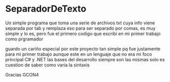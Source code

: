 # SeparadorDeTexto
Un simple programa que toma una serie de archivos txt cuya info viene separada por tab y remplaza 
eso para ser separado por comas, es muy simple y lo es, pero fue el primero codigo que escribi en 
mi primer trabajo como prgramador

guardo un cariño especial por este proyecto tan simple pq fue justamente para mi primer trabajo
aunque este en un lenguaje que no era mi foco principal C# y .NET las bases del desarrollo siempre
son las mismas solo es cuestion de saber como varia la sintaxis


Gracias GCON4
